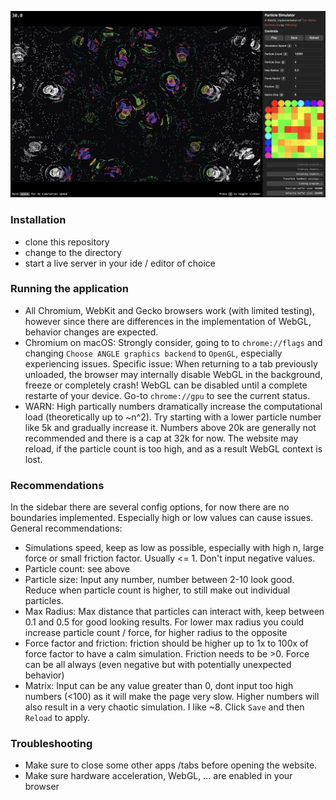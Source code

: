 ![](screenshot.png)

### Installation

-   clone this repository
-   change to the directory
-   start a live server in your ide / editor of choice

### Running the application

-   All Chromium, WebKit and Gecko browsers work (with limited testing), however since there are differences in the implementation of WebGL, behavior changes are expected.
-   Chromium on macOS: Strongly consider, going to to `chrome://flags` and changing `Choose ANGLE graphics backend` to `OpenGL`, especially experiencing issues. Specific issue: When returning to a tab previously unloaded, the browser may internally disable WebGL in the background, freeze or completely crash! WebGL can be disabled until a complete restarte of your device. Go-to `chrome://gpu` to see the current status.
-   WARN: High partically numbers dramatically increase the computational load (theoretically up to ~n^2). Try starting with a lower particle number like 5k and gradually increase it. Numbers above 20k are generally not recommended and there is a cap at 32k for now. The website may reload, if the particle count is too high, and as a result WebGL context is lost.

### Recommendations

In the sidebar there are several config options, for now there are no boundaries implemented. Especially high or low values can cause issues. General recommendations:

-   Simulations speed, keep as low as possible, especially with high n, large force or small friction factor. Usually <= 1. Don't input negative values.
-   Particle count: see above
-   Particle size: Input any number, number between 2-10 look good. Reduce when particle count is higher, to still make out individual particles.
-   Max Radius: Max distance that particles can interact with, keep between 0.1 and 0.5 for good looking results. For lower max radius you could increase particle count / force, for higher radius to the opposite
-   Force factor and friction: friction should be higher up to 1x to 100x of force factor to have a calm simulation. Friction needs to be >0. Force can be all always (even negative but with potentially unexpected behavior)
-   Matrix: Input can be any value greater than 0, dont input too high numbers (<100) as it will make the page very slow. Higher numbers will also result in a very chaotic simulation. I like ~8. Click `Save` and then `Reload` to apply.

### Troubleshooting

-   Make sure to close some other apps /tabs before opening the website.
-   Make sure hardware acceleration, WebGL, ... are enabled in your browser
